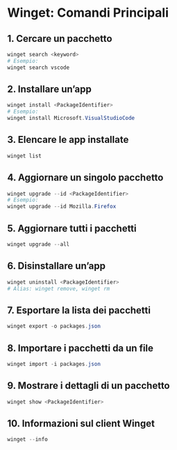 # Winget: Comandi Principali

## 1. Cercare un pacchetto
```powershell
winget search <keyword>
# Esempio:
winget search vscode
```

## 2. Installare un’app
```powershell
winget install <PackageIdentifier>
# Esempio:
winget install Microsoft.VisualStudioCode
```

## 3. Elencare le app installate
```powershell
winget list
```

## 4. Aggiornare un singolo pacchetto
```powershell
winget upgrade --id <PackageIdentifier>
# Esempio:
winget upgrade --id Mozilla.Firefox
```

## 5. Aggiornare tutti i pacchetti
```powershell
winget upgrade --all
```

## 6. Disinstallare un’app
```powershell
winget uninstall <PackageIdentifier>
# Alias: winget remove, winget rm
```

## 7. Esportare la lista dei pacchetti
```powershell
winget export -o packages.json
```

## 8. Importare i pacchetti da un file
```powershell
winget import -i packages.json
```

## 9. Mostrare i dettagli di un pacchetto
```powershell
winget show <PackageIdentifier>
```

## 10. Informazioni sul client Winget
```powershell
winget --info
```
